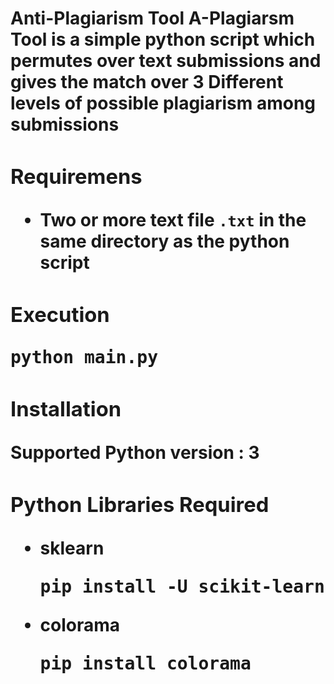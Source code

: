 <h1>Anti-Plagiarism Tool<h/1>
A-Plagiarsm Tool is a simple python script which permutes over text submissions and gives the match over 3 Different levels of possible plagiarism among submissions

### Requiremens
- Two or more text file ```.txt``` in the same directory as the python script

### Execution
<pre>python main.py</pre>

### Installation
Supported Python version : 3

### Python Libraries Required
- sklearn <pre>pip install -U scikit-learn</pre>
- colorama <pre>pip install colorama</pre>
